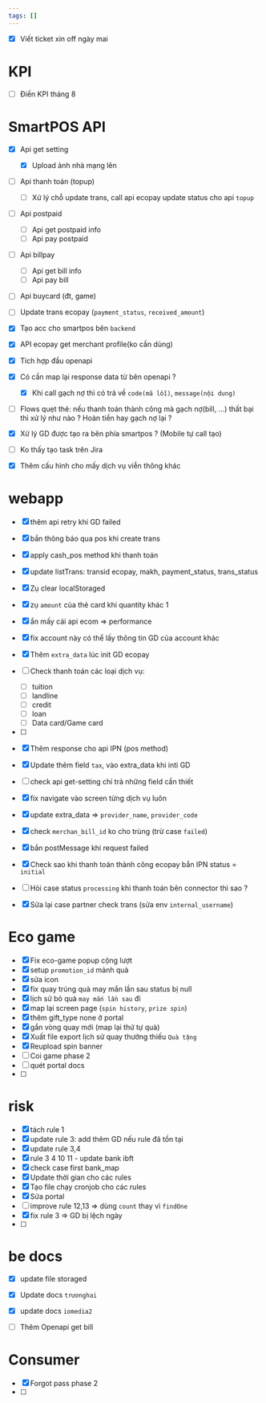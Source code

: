 ```yaml
---
tags: []
---
```



- [x] Viết ticket xin off ngày mai
# KPI
- [ ] Điền KPI tháng 8

# SmartPOS API

- [x] Api get setting
    - [x] Upload ảnh nhà mạng lên
- [ ] Api thanh toán (topup)
    - [ ]  Xử lý chỗ update trans, call api ecopay update status cho api `topup`
- [ ] Api postpaid
    - [ ] Api get postpaid info
    - [ ] Api pay postpaid
- [ ] Api billpay
    - [ ] Api get bill info
    - [ ] Api pay bill
- [ ] Api buycard (đt, game)
- [ ] Update trans ecopay (`payment_status`, `received_amount`)
- [x] Tạo acc cho smartpos bên `backend`
- [x] API ecopay get merchant profile(ko cần dùng)
- [x] Tích hợp đầu openapi
- [x] Có cần map lại response data từ bên openapi ?
    - [x] Khi call gạch nợ thì có trả về `code(mã lỗi)`, `message(nội dung)` 
- [ ] Flows quẹt thẻ: nếu thanh toán thành công mà gạch nợ(bill, ...) thất bại thì xử lý như nào ? Hoàn tiền hay gạch nợ lại ?
- [x] Xử lý GD được tạo ra bên phía smartpos ? (Mobile tự call tạo)
- [ ] Ko thấy tạo task trên Jira
- [x] Thêm cấu hình cho mấy dịch vụ viễn thông khác



#  webapp
- [x] thêm api retry khi GD failed
- [x] bắn thông báo qua pos khi create trans
- [x] apply cash_pos method khi thanh toán
- [x] update listTrans: transid ecopay, makh, payment_status, trans_status 
- [x] Zụ clear localStoraged
- [x] zụ `amount` của thẻ card khi quantity khác 1
- [x] ẩn mấy cái api ecom => performance
- [x] fix account này có thể lấy thông tin GD của account khác
- [x] Thêm `extra_data` lúc init GD ecopay
- [ ]  Check thanh toán các loại dịch vụ:
    - [ ] tuition
    - [ ] landline
    - [ ] credit
    - [ ] loan
    - [ ] Data card/Game card

- [ ] 
- [x] Thêm response cho api IPN (pos method)
- [x] Update thêm field `tax`, vào extra_data khi inti GD
- [ ] check api get-setting chỉ trả những field cần thiết
- [x] fix navigate vào screen từng dịch vụ luôn
- [x] update extra_data => `provider_name`, `provider_code`
- [x] check `merchan_bill_id` ko cho trùng (trừ case `failed`)
- [x] bắn postMessage khi request failed
- [x] Check sao khi thanh toán thành công ecopay bắn IPN status = `initial`
- [ ] Hỏi case status `processing` khi thanh toán bên connector thì sao ?
- [x] Sửa lại case partner check trans (sửa env `internal_username`)


# Eco game

- [x] Fix eco-game popup cộng lượt
- [x] setup `promotion_id` mảnh quà
- [x] sửa icon
- [x] fix quay trúng quà may mắn lần sau status bị null
- [x] lịch sử bỏ quà `may mắn lần sau` đi 
- [x] map lại screen page (`spin history`, `prize spin`)
- [x] thêm gift_type none ở portal
- [x] gắn vòng quay mới (map lại thứ tự quà)
- [x] Xuất file export lịch sử quay thưởng thiếu `Quà tặng`
- [x] Reupload spin banner
- [ ] Coi game phase 2 
- [ ] quét portal docs
- [ ] 

# risk
- [x] tách rule 1
- [x] update rule 3: add thêm GD nếu rule đã tồn tại
- [x] update rule 3,4 
- [x] rule 3 4 10 11 - update bank ibft
- [x] check case first bank_map
- [x] Update thời gian cho các rules
- [x] Tạo file chạy cronjob cho các rules
- [x] Sửa portal
- [ ] improve rule 12,13 => dùng `count` thay vì `findOne`
- [x] fix rule 3 => GD bị lệch ngày
- [ ] 

# be docs
- [x] update file storaged
- [x] Update docs `trươnghai`
- [x] update docs `iomedia2`
- [ ] Thêm Openapi get bill


# Consumer

- [x] Forgot pass phase 2
- [ ] 










